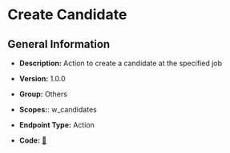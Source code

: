 # Create Candidate

## General Information

- **Description:** Action to create a candidate at the specified job

- **Version:** 1.0.0
- **Group:** Others
- **Scopes:**: w_candidates
- **Endpoint Type:** Action
- **Code:** [🔗](https://github.com/NangoHQ/integration-templates/tree/main/integrations/workable/actions/create-candidate.ts)
